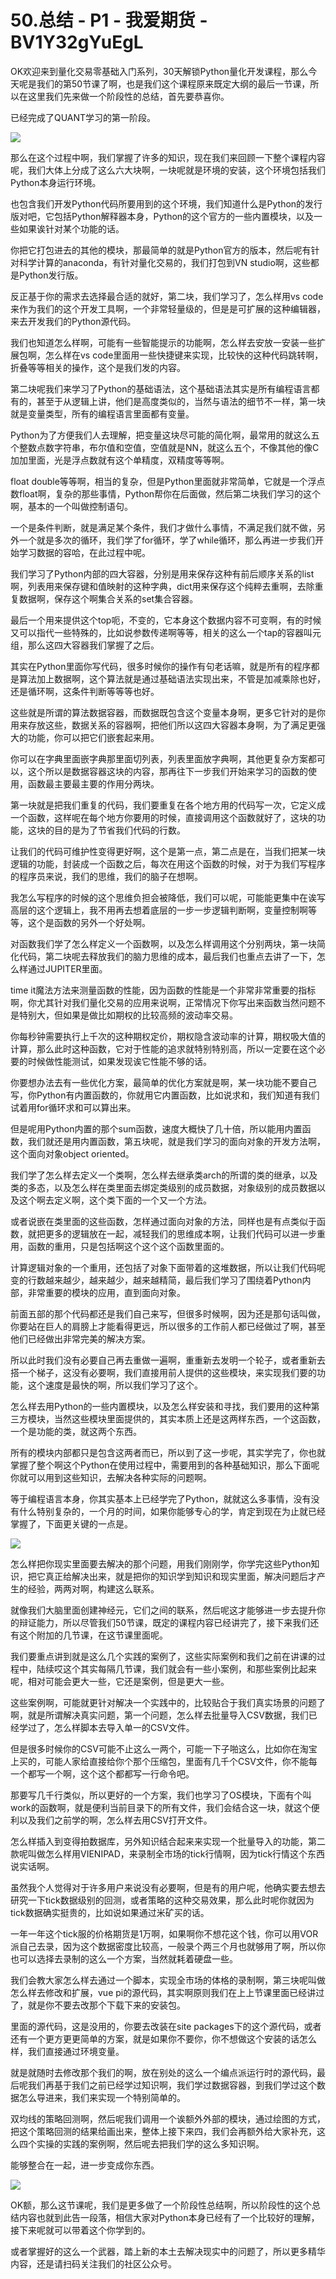 # 50.总结 - P1 - 我爱期货 - BV1Y32gYuEgL

OK欢迎来到量化交易零基础入门系列，30天解锁Python量化开发课程，那么今天呢是我们的第50节课了啊，也是我们这个课程原来既定大纲的最后一节课，所以在这里我们先来做一个阶段性的总结，首先要恭喜你。

已经完成了QUANT学习的第一阶段。

![](img/d9466e238f532618c461e5fa488c3dc5_1.png)

那么在这个过程中啊，我们掌握了许多的知识，现在我们来回顾一下整个课程内容呢，我们大体上分成了这么六大块啊，一块呢就是环境的安装，这个环境包括我们Python本身运行环境。

也包含我们开发Python代码所要用到的这个环境，我们知道什么是Python的发行版对吧，它包括Python解释器本身，Python的这个官方的一些内置模块，以及一些如果诶针对某个功能的话。

你把它打包进去的其他的模块，那最简单的就是Python官方的版本，然后呢有针对科学计算的anaconda，有针对量化交易的，我们打包到VN studio啊，这些都是Python发行版。

反正基于你的需求去选择最合适的就好，第二块，我们学习了，怎么样用vs code来作为我们的这个开发工具啊，一个非常轻量级的，但是是可扩展的这种编辑器，来去开发我们的Python源代码。

我们也知道怎么样啊，可能有一些智能提示的功能啊，怎么样去安放一安装一些扩展包啊，怎么样在vs code里面用一些快捷键来实现，比较快的这种代码跳转啊，折叠等等相关的操作，这个是我们发的内容。

第二块呢我们来学习了Python的基础语法，这个基础语法其实是所有编程语言都有的，甚至于从逻辑上讲，他们是高度类似的，当然与语法的细节不一样，第一块就是变量类型，所有的编程语言里面都有变量。

Python为了方便我们人去理解，把变量这块尽可能的简化啊，最常用的就这么五个整数点数字符串，布尔值和空值，空值就是NN，就这么五个，不像其他的像C加加里面，光是浮点数就有这个单精度，双精度等等啊。

float double等等啊，相当的复杂，但是Python里面就非常简单，它就是一个浮点数float啊，复杂的那些事情，Python帮你在后面做，然后第二块我们学习的这个啊，基本的一个叫做控制语句。

一个是条件判断，就是满足某个条件，我们才做什么事情，不满足我们就不做，另外一个就是多次的循环，我们学了for循环，学了while循环，那么再进一步我们开始学习数据的容哈，在此过程中呢。

我们学习了Python内部的四大容器，分别是用来保存这种有前后顺序关系的list啊，列表用来保存键和值映射的这种字典，dict用来保存这个纯粹去重啊，去除重复数据啊，保存这个啊集合关系的set集合容器。

最后一个用来提供这个top呃，不变的，它本身这个数据内容不可变啊，有的时候又可以指代一些特殊的，比如说参数传递啊等等，相关的这么一个tap的容器叫元组，那么这四大容器我们掌握了之后。

其实在Python里面你写代码，很多时候你的操作有句老话嘛，就是所有的程序都是算法加上数据啊，这个算法就是通过基础语法实现出来，不管是加减乘除也好，还是循环啊，这条件判断等等等也好。

这些就是所谓的算法数据容器，而数据既包含这个变量本身啊，更多它针对的是你用来存放这些，数据关系的容器啊，把他们所以这四大容器本身啊，为了满足更强大的功能，你可以把它们嵌套起来用。

你可以在字典里面嵌字典那里面切列表，列表里面放字典啊，其他更复杂方案都可以，这个所以是数据容器这块的内容，那再往下一步我们开始来学习的函数的使用，函数最主要最主要的作用分两块。

第一块就是把我们重复的代码，我们要重复在各个地方用的代码写一次，它定义成一个函数，这样呢在每个地方你要用的时候，直接调用这个函数就好了，这块的功能，这块的目的是为了节省我们代码的行数。

让我们的代码可维护性变得更好啊，这个是第一点，第二点是在，当我们把某一块逻辑的功能，封装成一个函数之后，每次在用这个函数的时候，对于为我们写程序的程序员来说，我们的思维，我们的脑子在想啊。

我怎么写程序的时候的这个思维负担会被降低，我们可以呢，可能能更集中在诶写高层的这个逻辑上，我不用再去想着底层的一步一步逻辑判断啊，变量控制啊等等，这个是函数的另外一个好处啊。

对函数我们学了怎么样定义一个函数啊，以及怎么样调用这个分别两块，第一块简化代码，第二块呢去释放我们的脑力思维的成本，最后我们也重点去讲了一下，怎么样通过JUPITER里面。

time it魔法方法来测量函数的性能，因为函数的性能是一个非常非常重要的指标啊，你尤其针对我们量化交易的应用来说啊，正常情况下你写出来函数当然问题不是特别大，但如果是做比如期权的比较高频的波动率交易。

你每秒钟需要执行上千次的这种期权定价，期权隐含波动率的计算，期权吸大值的计算，那么此时这种函数，它对于性能的追求就特别特别高，所以一定要在这个必要的时候做性能测试，如果发现诶它性能不够的话。

你要想办法去有一些优化方案，最简单的优化方案就是啊，某一块功能不要自己写，你Python有内置函数的，你就用它内置函数，比如说求和，我们知道有我们试着用for循环求和可以算出来。

但是呢用Python内置的那个sum函数，速度大概快了几十倍，所以能用内置函数，我们就还是用内置函数，第五块呢，就是我们学习的面向对象的开发方法啊，这个面向对象object oriented。

我们学了怎么样去定义一个类啊，怎么样去继承类arch的所谓的类的继承，以及类的多态，以及怎么样在类里面去绑定类级别的成员数据，对象级别的成员数据以及这个啊去定义啊，这个类下面的一个又一个方法。

或者说嵌在类里面的这些函数，怎样通过面向对象的方法，同样也是有点类似于函数，就把更多的逻辑放在一起，减轻我们的思维成本啊，让我们代码可以进一步重用，函数的重用，只是包括啊这个这个这个函数里面的。

计算逻辑对象的一个重用，还包括了对象下面带着的这堆数据，所以让我们代码呢变的行数越来越少，越来越少，越来越精简，最后我们学习了围绕着Python内部，非常重要的模块的应用，直到面向对象。

前面五部的那个代码都还是我们自己来写，但很多时候啊，因为还是那句话叫做，你要站在巨人的肩膀上才能看得更远，所以很多的工作前人都已经做过了啊，甚至他们已经做出非常完美的解决方案。

所以此时我们没有必要自己再去重做一遍啊，重重新去发明一个轮子，或者重新去搭一个梯子，这没有必要啊，我们直接用前人提供的这些模块，来实现我们要的功能，这个速度是最快的啊，所以我们学习了这个。

怎么样去用Python的一些内置模块，以及怎么样安装和寻找，我们要用的这种第三方模块，当然这些模块里面提供的，其实本质上还是这两样东西，一个这函数，一个是功能的类，就这两个东西。

所有的模块内部都只是包含这两者而已，所以到了这一步呢，其实学完了，你也就掌握了整个啊这个Python在使用过程中，需要用到的各种基础知识，那么下面呢你就可以用到这些知识，去解决各种实际的问题啊。

等于编程语言本身，你其实基本上已经学完了Python，就就这么多事情，没有没有什么特别复杂的，一个月的时间，如果你能够专心的学，肯定到现在为止就已经掌握了，下面更关键的一点是。



![](img/d9466e238f532618c461e5fa488c3dc5_3.png)

怎么样把你现实里面要去解决的那个问题，用我们刚刚学，你学完这些Python知识，把它真正给解决出来，就是把你的知识学到知识和现实里面，解决问题后才产生的经验，两两对啊，构建这么联系。

就像我们大脑里面创建神经元，它们之间的联系，然后呢这才能够进一步去提升你的辩证能力，所以尽管我们50节课，既定的课程内容已经讲完了，接下来我们还有这个附加的几节课，在这节课里面呢。

我们要重点讲到就是这么几个实践的案例了，这些实际案例和我们之前在讲课的过程中，陆续哎这个其实每隔几节课，我们就会有一些小案例，和那些案例比起来呢，相对可能会更大一些，它还是案例，但是更大一些。

这些案例啊，可能就更针对解决一个实践中的，比较贴合于我们真实场景的问题了啊，就是所谓解决真实问题，第一个问题，怎么样去批量导入CSV数据，我们已经学过了，怎么样脚本去导入单一的CSV文件。

但是很多时候你的CSV可能不止这么一两个，可能一下子啪这么，比如你在淘宝上买的，可能人家给直接给你个那个压缩包，里面有几千个CSV文件，你不能每一个都写一个啊，这个这个都都写一行命令吧。

那要写几千行类似，所以更好的一个方案，我们也学习了OS模块，下面有个叫work的函数啊，就是便利当前目录下的所有文件，我们会结合这一块，就这个便利以及我们之前学的啊，怎么样去用CSV打开文件。

怎么样插入到变得拍数据库，另外知识结合起来来实现一个批量导入的功能，第二款呢叫做怎么样用VIENIPAD，来录制全市场的tick行情啊，因为tick行情这个东西说实话啊。

虽然我个人觉得对于许多用户来说没有必要啊，但是有的用户呢，他确实要去想去研究一下tick数据级别的回测，或者策略的这种交易效果，那么此时呢你就因为tick数据确实挺贵的，比如说如果通过米矿买的话。

一年一年这个tick服的价格期货是1万啊，如果啊你不想花这个钱，你可以用VOR派自己去录，因为这个数据密度比较高，一般录个两三个月也就够用了啊，所以你也可以选择去录制的这么一个方案，当然就耗着硬盘一些。

我们会教大家怎么样去通过一个脚本，实现全市场的体格的录制啊，第三块呢叫做怎么样去修改和扩展，vue pi的源代码，其实啊原则我们在上上节课里面已经讲过了，就是你不要去改那个下载下来的安装包。

里面的源代码，这是没用的，你要去改装在site packages下的这个源代码，或者还有一个更方更更简单的方案，就是如果你不要你，你不想做这个安装的话怎么样，我们直接通过环境变量。

就是就随时去修改那个我们的啊，放在别处的这么一个编点派运行时的源代码，最后呢我们再基于我们之前已经学过知识啊，我们学过数据容器，到我们学过这个数据怎么导进来，我们来实现一个特别简单的。

双均线的策略回测啊，然后呢我们调用一个诶额外外部的模块，通过绘图的方式，把这个策略回测的结果给画出来，整体上接下来四，我们会再额外给大家补充，这么四个实操的实践的案例啊，然后呢去把我们学的这么多知识啊。

能够整合在一起，进一步变成你东西。

![](img/d9466e238f532618c461e5fa488c3dc5_5.png)

OK额，那么这节课呢，我们是更多做了一个阶段性总结啊，所以阶段性的这个总结内容也就到此告一段落，相信大家对Python本身已经有了一个比较好的理解，接下来呢就可以带着这个你学到的。

或者掌握好的这么一个武器，踏上新的本土去解决现实中的问题了，所以更多精华内容，还是请扫码关注我们的社区公众号。

